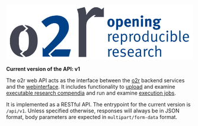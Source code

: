 ![Opening Reproducible Research](logo.png)

__Current version of the API: v1__

The o2r web API acts as the interface between the [o2r](https://o2r.info) backend services and the [webinterface](https://github.com/o2r-project/o2r-platform). It includes functionality to [upload](upload.md) and examine [executable research compendia](compendium.md) and run and examine [execution jobs](job.md).

It is implemented as a RESTful API. The entrypoint for the current version is `/api/v1`.
Unless specified otherwise, responses will always be in JSON format, body parameters are expected in `multipart/form-data` format.
